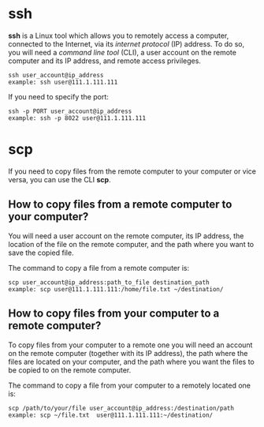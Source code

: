 # ssh

**ssh** is a Linux tool which allows you to remotely access a computer, connected to the Internet, via its _internet protocol_ (IP) address. To do so, you will need a _command line tool_ (CLI), a user account on the remote computer and its IP address, and remote access privileges.

```
ssh user_account@ip_address
example: ssh user@111.1.111.111 
```

If you need to specify the port:
```
ssh -p PORT user_account@ip_address
example: ssh -p 8022 user@111.1.111.111 
```

# scp

If you need to copy files from the remote computer to your computer or vice versa, you can use the CLI **scp**.

## How to copy files from a remote computer to your computer?

You will need a user account on the remote computer, its IP address, the location of the file on the remote computer, and the path where you want to save the copied file.

The command to copy a file from a remote computer is:
```
scp user_account@ip_address:path_to_file destination_path
example: scp user@111.1.111.111:/home/file.txt ~/destination/ 
```

## How to copy files from your computer to a remote computer?

To copy files from your computer to a remote one you will need an account on the remote computer (together with its IP address), the path where the files are located on your computer, and the path where you want the files to be copied to on the remote computer.

The command to copy a file from your computer to a remotely located one is:
```
scp /path/to/your/file user_account@ip_address:/destination/path
example: scp ~/file.txt  user@111.1.111.111:~/destination/ 
```
